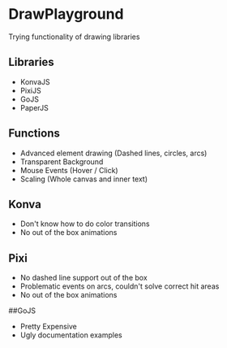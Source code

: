 # DrawPlayground

Trying functionality of drawing libraries

## Libraries

- KonvaJS
- PixiJS
- GoJS
- PaperJS

## Functions

- Advanced element drawing (Dashed lines, circles, arcs)
- Transparent Background
- Mouse Events (Hover / Click)
- Scaling (Whole canvas and inner text)

## Konva

- Don't know how to do color transitions
- No out of the box animations

## Pixi

- No dashed line support out of the box
- Problematic events on arcs, couldn't solve correct hit areas
- No out of the box animations

##GoJS

- Pretty Expensive
- Ugly documentation examples

##
